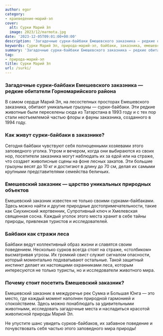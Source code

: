 ```yaml
---
author: egor
category:
- краеведение-марий-эл
cover:
  alt: Сурки Марий Эл
  image: 2023/12/marmota.jpg
date: '2023-12-05T09:01:00+00:00'
description: 'Загадочные сурки-байбаки Емешевского заказника — редкие обитатели Горномарийского района В самом сердце Марий Эл, на лесостепных просторах Емешевского...'
keywords: Сурки Марий Эл, природа-марий-эл, байбаки, заказника, емешевский, заказник, сурки, природы, загадочные, емешевского, редкие, марий, грызуны, году, частью, заповедного, страже
summary: 'Загадочные сурки-байбаки Емешевского заказника — редкие обитатели Горномарийского района В самом сердце Марий Эл, на лесостепных просторах Емешевского...'
tag:
- природа-марий-эл
title: Сурки Марий Эл
url: /surki/
---
```


### Загадочные сурки-байбаки Емешевского заказника — редкие обитатели Горномарийского района

В самом сердце Марий Эл, на лесостепных просторах Емешевского заказника, обитают уникальные грызуны — сурки-байбаки. Эти редкие животные были переселены сюда из Татарстана в 1993 году и с тех пор стали неотъемлемой частью флоры и фауны заказника, созданного в 1994 году.

### Как живут сурки-байбаки в заказнике?

Сегодня байбаки чувствуют себя полноценными хозяевами этого заповедного уголка. Утром и вечером, когда они выбираются из своих нор, посетители заказника могут наблюдать их за едой или на страже, что создает живописные сцены на фоне лесных закатов. Эти большие грызуны весят до 10 кг и достигают в длину до 70 см, делая их самыми крупными представителями семейства беличьих.

### Емешевский заказник — царство уникальных природных объектов

Емешевский заказник известен не только своими сурками-байбаками. Здесь можно найти и другие природные достопримечательности, такие как Сиухинский жертвенник, Супротивный ключ и Хмелевская священная сосна. Каждый уголок этого места хранит в себе тайны природы, привлекая туристов и исследователей.

### Байбаки как стражи леса

Байбаки ведут коллективный образ жизни и славятся своим поведением. Несколько сурков всегда стоят на страже, «столбиком» высматривая угрозы. Их громкий свист служит сигналом опасности, который моментально подхватывают остальные. Такой защитный инстинкт делает их настоящими охранниками леса, которым интересуются не только туристы, но и исследователи животного мира.

### Почему стоит посетить Емешевский заказник?

Емешевский заказник в междуречье рек Сумка и Большая Юнга — это место, где каждый момент наполнен природной гармонией и спокойствием. Здесь можно понаблюдать за удивительными животными, исследовать загадочные места и насладиться красотой живописной природы Марий Эл.

Не упустите шанс увидеть сурков-байбаков, их забавное поведение и почувствовать себя частью этого заповедного мира природы!